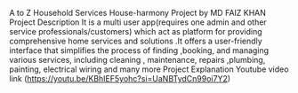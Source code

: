 A to Z Household Services
House-harmony
Project by MD FAIZ KHAN
Project Description
It is a multi user app(requires one admin and other service
professionals/customers) which act as platform for providing comprehensive
home services and solutions .It offers a user-friendly interface that simplifies the
process of finding ,booking, and managing various services, including cleaning ,
maintenance, repairs ,plumbing, painting, electrical wiring and many more
Project Explanation Youtube video link (https://youtu.be/KBhIEF5yohc?si=UaNBTydCn99oi7Y2)
